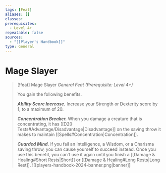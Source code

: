 ```yaml
---
tags: [Feat]
aliases: []
classes: 
prerequisites:
  - Level 4+
repeatable: false
sources:
  - "[[Player's Handbook]]"
type: General
---
```

# Mage Slayer
>[!feat] Mage Slayer
>_General Feat (Prerequisite: Level 4+)_
>
>You gain the following benefits.
>
>**_Ability Score Increase._** Increase your Strength or Dexterity score by 1, to a maximum of 20.
>
>**_Concentration Breaker._** When you damage a creature that is concentrating, it has [[D20 Tests#Advantage/Disadvantage\|Disadvantage]] on the saving throw it makes to maintain [[Spells#Concentration\|Concentration]].
>
>**_Guarded Mind._** If you fail an Intelligence, a Wisdom, or a Charisma saving throw, you can cause yourself to succeed instead. Once you use this benefit, you can’t use it again until you finish a [[Damage & Healing#Short Rests\|Short]] or [[Damage & Healing#Long Rests\|Long Rest]].
![[players-handbook-2024-banner.png|banner]]